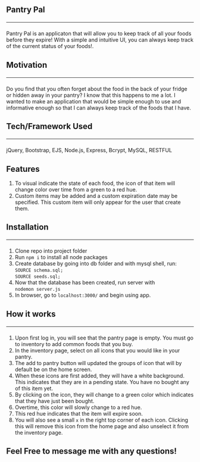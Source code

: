 ## Pantry Pal <hr>

Pantry Pal is an applicaton that will allow you to keep track of all your foods before they expire!  With a simple and intuitive UI, you can always keep track of the current status of your foods!.

## Motivation <hr>

Do you find that you often forget about the food in the back of your fridge or hidden away in your pantry?  I know that this happens to me a lot.  I wanted to make an application that would be simple enough to use and informative enough so that I can always keep track of the foods that I have.

## Tech/Framework Used <hr>

jQuery, Bootstrap, EJS, Node.js, Express, Bcrypt, MySQL, RESTFUL

## Features

1. To visual indicate the state of each food, the icon of that item will change color over time from a green to a red hue.
2. Custom items may be added and a custom expiration date may be specified.  This custom item will only appear for the user that create them.

## Installation <hr>

1. Clone repo into project folder
2. Run `npm i` to install all node packages
3. Create database by going into db folder and with mysql shell, run: `SOURCE schema.sql;`<br> 
    `SOURCE seeds.sql;`
4. Now that the database has been created, run server with <br>`nodemon server.js`
5. In browser, go to `localhost:3000/` and begin using app.

## How it works <hr>
1. Upon first log in, you will see that the pantry page is empty.  You must go to inventory to add common foods that you buy.
2. In the inventory page, select on all icons that you would like in your pantry.
3. The add to pantry button will updated the groups of icon that will by default be on the home screen.
4. When these icons are first added, they will have a white background.  This indicates that they are in a pending state.  You have no bought any of this item yet.
5. By clicking on the icon, they will change to a green color which indicates that they have just been bought.
6. Overtime, this color will slowly change to a red hue.
7. This red hue indicates that the item will expire soon.
8. You will also see a small `x` in the right top corner of each icon.  Clicking this will remove this icon from the home page and also unselect it from the inventory page.

## Feel Free to message me with any questions!